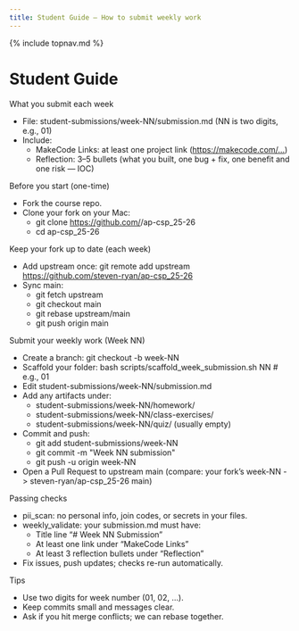```yaml
---
title: Student Guide — How to submit weekly work
---
```

{% include topnav.md %}

# Student Guide

What you submit each week
- File: student-submissions/week-NN/submission.md (NN is two digits, e.g., 01)
- Include:
  - MakeCode Links: at least one project link (https://makecode.com/…)
  - Reflection: 3–5 bullets (what you built, one bug + fix, one benefit and one risk — IOC)

Before you start (one-time)
- Fork the course repo.
- Clone your fork on your Mac:
  - git clone https://github.com/<your-username>/ap-csp_25-26
  - cd ap-csp_25-26

Keep your fork up to date (each week)
- Add upstream once: git remote add upstream https://github.com/steven-ryan/ap-csp_25-26
- Sync main:
  - git fetch upstream
  - git checkout main
  - git rebase upstream/main
  - git push origin main

Submit your weekly work (Week NN)
- Create a branch: git checkout -b week-NN
- Scaffold your folder: bash scripts/scaffold_week_submission.sh NN    # e.g., 01
- Edit student-submissions/week-NN/submission.md
- Add any artifacts under:
  - student-submissions/week-NN/homework/
  - student-submissions/week-NN/class-exercises/
  - student-submissions/week-NN/quiz/ (usually empty)
- Commit and push:
  - git add student-submissions/week-NN
  - git commit -m "Week NN submission"
  - git push -u origin week-NN
- Open a Pull Request to upstream main (compare: your fork’s week-NN -> steven-ryan/ap-csp_25-26 main)

Passing checks
- pii_scan: no personal info, join codes, or secrets in your files.
- weekly_validate: your submission.md must have:
  - Title line “# Week NN Submission”
  - At least one link under “MakeCode Links”
  - At least 3 reflection bullets under “Reflection”
- Fix issues, push updates; checks re-run automatically.

Tips
- Use two digits for week number (01, 02, …).
- Keep commits small and messages clear.
- Ask if you hit merge conflicts; we can rebase together.